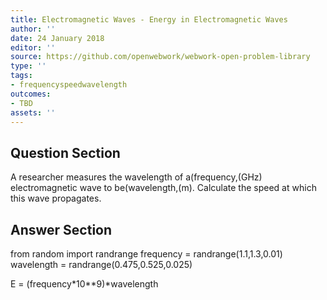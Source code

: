 ```yaml
---
title: Electromagnetic Waves - Energy in Electromagnetic Waves
author: ''
date: 24 January 2018
editor: ''
source: https://github.com/openwebwork/webwork-open-problem-library
type: ''
tags:
- frequencyspeedwavelength
outcomes:
- TBD
assets: ''
---
```


## Question Section 

 
A researcher measures the wavelength of a(frequency,(GHz) electromagnetic wave to be(wavelength,(m).
Calculate the speed at which this wave propagates.


## Answer Section

from random import randrange
frequency = randrange(1.1,1.3,0.01)
wavelength = randrange(0.475,0.525,0.025)

E = (frequency*10**9)*wavelength